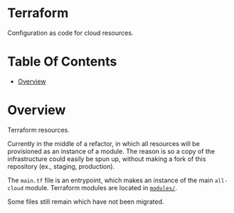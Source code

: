 # Terraform
Configuration as code for cloud resources.

# Table Of Contents
- [Overview](#overview)

# Overview
Terraform resources.

Currently in the middle of a refactor, in which all resources will be provisioned as an instance of a module. The reason is so a copy of the infrastructure could easily be spun up, without making a fork of this repository (ex., staging, production).

The `main.tf` file is an entrypoint, which makes an instance of the main `all-cloud` module. Terraform modules are located in [`modules/`](./modules).

Some files still remain which have not been migrated.

